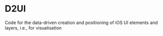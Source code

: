 D2UI
====

Code for the data-driven creation and positioning of iOS UI elements and layers, i.e., for visualisation
